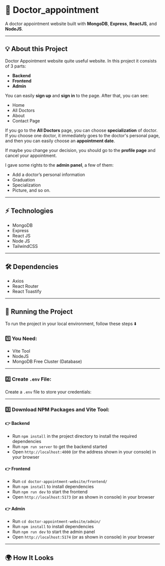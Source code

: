 # 🥼 Doctor_appointment

A doctor appointment website built with **MongoDB**, **Express**, **ReactJS**, and **NodeJS**.

---

## 💡 About this Project

Doctor Appointment website quite useful website. In this project it consists of 3 parts:

- **Backend**
- **Frontend**
- **Admin**

You can easily **sign up** and **sign in** to the page. After that, you can see:

- Home
- All Doctors
- About
- Contact Page

If you go to the **All Doctors** page, you can choose **specialization** of doctor.  
If you choose one doctor, it immediately goes to the doctor's personal page, and then you can easily choose an **appointment date**.

If maybe you change your decision, you should go to the **profile page** and cancel your appointment.

I gave some rights to the **admin panel**, a few of them:

- Add a doctor’s personal information
- Graduation
- Specialization
- Picture, and so on.

---

## ⚡ Technologies

- MongoDB  
- Express  
- React JS  
- Node JS  
- TailwindCSS  

---

## 🛠 Dependencies

- Axios  
- React Router  
- React Toastify  

---

## 🚦 Running the Project

To run the project in your local environment, follow these steps ⬇️

### 1️⃣ You Need:

- Vite Tool  
- NodeJS  
- MongoDB Free Cluster (Database)

---

### 2️⃣ Create `.env` File:

Create a `.env` file to store your credentials:

<!-- MONGODB_URI=mongodb+srv://<username>:<password>@clusterName.xxxxxxx.mongodb.net/doctor-appointment -->


---

### 3️⃣ Download NPM Packages and Vite Tool:

#### 👉 Backend

- Run `npm install` in the project directory to install the required dependencies  
- Run `npm run server` to get the backend started  
- Open `http://localhost:4000` (or the address shown in your console) in your browser  

#### 👉 Frontend

- Run `cd doctor-appointment-website/frontend/`  
- Run `npm install` to install dependencies  
- Run `npm run dev` to start the frontend  
- Open `http://localhost:5173` (or as shown in console) in your browser  

#### 👉 Admin

- Run `cd doctor-appointment-website/admin/`  
- Run `npm install` to install dependencies  
- Run `npm run dev` to start the admin panel  
- Open `http://localhost:5174` (or as shown in console) in your browser  

---

## 🌍 How It Looks
